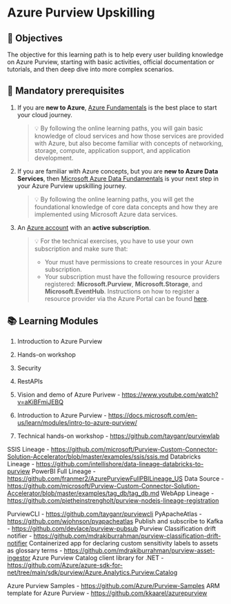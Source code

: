 # Azure Purview Upskilling


## :dart: Objectives
The objective for this learning path is to help every user building knowledge on Azure Purview, starting with basic activities, official documentation or tutorials, and then deep dive into more complex scenarios. 

## :thinking: Mandatory prerequisites

1. If you are <b>new to Azure</b>, [Azure Fundamentals](https://docs.microsoft.com/en-us/learn/certifications/azure-fundamentals/) is the best place to start your cloud journey. 

    >:bulb: By following the online learning paths, you will gain basic knowledge of cloud services and how those services are provided with Azure, but also become familiar with concepts of networking, storage, compute, application support, and application development.
3. If you are familiar with Azure concepts, but you are <b>new to Azure Data Services</b>, then [Microsoft Azure Data Fundamentals](https://docs.microsoft.com/en-us/learn/certifications/exams/dp-900) is your next step in your Azure Purview upskilling journey. 

    >:bulb: By following the online learning paths, you will get the foundational knowledge of core data concepts and how they are implemented using Microsoft Azure data services.
5. An [Azure account](https://azure.microsoft.com/en-us/free/) with an <b>active subscription</b>.

    >:bulb: For the technical exercises, you have to use your own subscription and make sure that:
    > * Your must have permissions to create resources in your Azure subscription.
    > * Your subscription must have the following resource providers registered: **Microsoft.Purview**, **Microsoft.Storage**, and **Microsoft.EventHub**. Instructions on how to register a resource provider via the Azure Portal can be found [here](https://docs.microsoft.com/en-us/azure/azure-resource-manager/management/resource-providers-and-types#azure-portal).


## :books: Learning Modules
1. Introduction to Azure Purview
2. Hands-on workshop
3. Security
4. RestAPIs


4. Vision and demo of Azure Purivew - https://www.youtube.com/watch?v=aKiBFmiJEBQ 
5. Introduction to Azure Purview - https://docs.microsoft.com/en-us/learn/modules/intro-to-azure-purview/
6. Technical hands-on workshop - https://github.com/tayganr/purviewlab

SSIS Lineage - https://github.com/microsoft/Purview-Custom-Connector-Solution-Accelerator/blob/master/examples/ssis/ssis.md
Databricks Lineage - https://github.com/intellishore/data-lineage-databricks-to-purview
PowerBI Full Lineage - https://github.com/franmer2/AzurePurviewFullPBILineage_US
Data Source - https://github.com/microsoft/Purview-Custom-Connector-Solution-Accelerator/blob/master/examples/tag_db/tag_db.md
WebApp Lineage - https://github.com/pietheinstrengholt/purview-nodejs-lineage-registration


PurviewCLI - https://github.com/tayganr/purviewcli
PyApacheAtlas - https://github.com/wjohnson/pyapacheatlas
Publish and subscribe to Kafka - https://github.com/devlace/purview-pubsub
Purview Classification drift notifier - https://github.com/mdrakiburrahman/purview-classification-drift-notifier
Containerized app for declaring custom sensitivity labels to assets as glossary terms - https://github.com/mdrakiburrahman/purview-asset-ingestor
Azure Purview Catalog client library for .NET - https://github.com/Azure/azure-sdk-for-net/tree/main/sdk/purview/Azure.Analytics.Purview.Catalog

Azure Purview Samples - https://github.com/Azure/Purview-Samples
ARM template for Azure Purview - https://github.com/kkaarel/azurepurview
